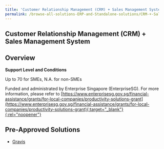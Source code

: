 ```yaml
---
title: 'Customer Relationship Management (CRM) + Sales Management System'
permalink: /browse-all-solutions-ERP-and-Standalone-solutions/CRM-+-Sales-Mgmt-System
---
```


## Customer Relationship Management (CRM) + Sales Management System
## Overview

**Support Level and Conditions**

Up to 70 for SMEs, N.A. for non-SMEs

Funded and administrated by Enterprise Singapore (EnterpriseSG). For more information, please refer to [https://www.enterprisesg.gov.sg/financial-assistance/grants/for-local-companies/productivity-solutions-grant](https://www.enterprisesg.gov.sg/financial-assistance/grants/for-local-companies/productivity-solutions-grant){:target="_blank"}{:rel="noopener"}

## Pre-Approved Solutions

- <a href='/productivity-solutions-grant/solutionrepo/solution2963' target='_blank'>Gravis</a><br>
